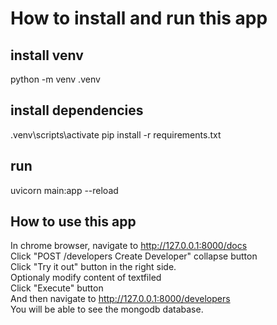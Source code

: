 # How to install and run this app

## install venv
python -m venv .venv

## install dependencies
.venv\scripts\activate
pip install -r requirements.txt

## run
uvicorn main:app --reload

## How to use this app
In chrome browser, navigate to http://127.0.0.1:8000/docs <br />
Click "POST /developers Create Developer" collapse button <br />
Click "Try it out" button in the right side. <br />
Optionaly modify content of textfiled <br />
Click "Execute" button <br />
And then navigate to http://127.0.0.1:8000/developers  <br />
You will be able to see the mongodb database.